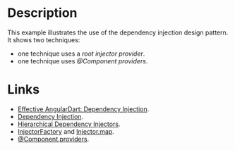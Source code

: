 # Description

This example illustrates the use of the dependency injection design pattern.
It shows two techniques:

* one technique uses a _root injector provider_.
* one technique uses _@Component providers_.

# Links

* [Effective AngularDart: Dependency Injection](https://webdev.dartlang.org/angular/note/effective/dependency-injection).
* [Dependency Injection](https://webdev.dartlang.org/angular/guide/dependency-injection#register-a-service-provider).
* [Hierarchical Dependency Injectors](https://webdev.dartlang.org/angular/guide/hierarchical-dependency-injection).
* [InjectorFactory](https://github.com/dart-lang/angular/blob/master/angular/lib/src/di/injector/injector.dart) and [Injector.map](https://webdev.dartlang.org/api/angular/angular/Injector-class).
* [@Component.providers](https://github.com/dart-lang/angular/blob/master/angular/lib/src/core/metadata.dart).

